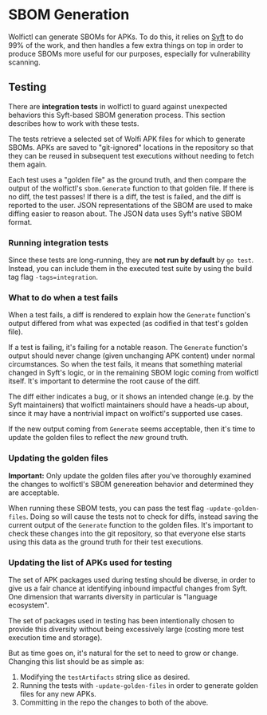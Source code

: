 # SBOM Generation

Wolfictl can generate SBOMs for APKs. To do this, it relies on [Syft](https://github.com/anchore/syft) to do 99% of the work, and then handles a few extra things on top in order to produce SBOMs more useful for our purposes, especially for vulnerability scanning.

## Testing

There are **integration tests** in wolfictl to guard against unexpected behaviors this Syft-based SBOM generation process. This section describes how to work with these tests.

The tests retrieve a selected set of Wolfi APK files for which to generate SBOMs. APKs are saved to "git-ignored" locations in the repository so that they can be reused in subsequent test executions without needing to fetch them again.

Each test uses a "golden file" as the ground truth, and then compare the output of the wolfictl's `sbom.Generate` function to that golden file. If there is no diff, the test passes! If there is a diff, the test is failed, and the diff is reported to the user. JSON representations of the SBOM are used to make diffing easier to reason about. The JSON data uses Syft's native SBOM format.

### Running integration tests

Since these tests are long-running, they are **not run by default** by `go test`. Instead, you can include them in the executed test suite by using the build tag flag `-tags=integration`.

### What to do when a test fails

When a test fails, a diff is rendered to explain how the `Generate` function's output differed from what was expected (as codified in that test's golden file).

If a test is failing, it's failing for a notable reason. The `Generate` function's output should never change (given unchanging APK content) under normal circumstances. So when the test fails, it means that something material changed in Syft's logic, or in the remaining SBOM logic coming from wolfictl itself. It's important to determine the root cause of the diff.

The diff either indicates a bug, or it shows an intended change (e.g. by the Syft maintainers) that wolfictl maintainers should have a heads-up about, since it may have a nontrivial impact on wolfictl's supported use cases.

If the new output coming from `Generate` seems acceptable, then it's time to update the golden files to reflect the _new_ ground truth.

### Updating the golden files

**Important:** Only update the golden files after you've thoroughly examined the changes to wolfictl's SBOM genereation behavior and determined they are acceptable.

When running these SBOM tests, you can pass the test flag `-update-golden-files`. Doing so will cause the tests not to check for diffs, instead saving the current output of the `Generate` function to the golden files. It's important to check these changes into the git repository, so that everyone else starts using this data as the ground truth for their test executions.

### Updating the list of APKs used for testing

The set of APK packages used during testing should be diverse, in order to give us a fair chance at identifying inbound impactful changes from Syft. One dimension that warrants diversity in particular is "language ecosystem".

The set of packages used in testing has been intentionally chosen to provide this diversity without being excessively large (costing more test execution time and storage).

But as time goes on, it's natural for the set to need to grow or change. Changing this list should be as simple as:

1. Modifying the `testArtifacts` string slice as desired.
2. Running the tests with `-update-golden-files` in order to generate golden files for any new APKs.
3. Committing in the repo the changes to both of the above.
